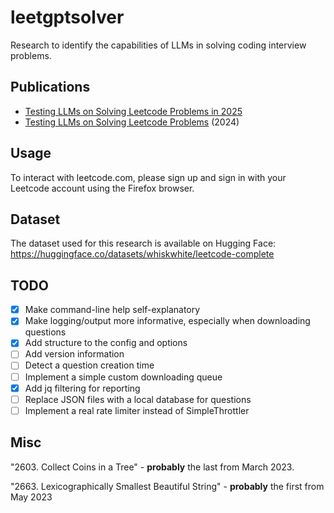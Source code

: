 # leetgptsolver

Research to identify the capabilities of LLMs in solving coding interview problems.

## Publications

* [Testing LLMs on Solving Leetcode Problems in 2025
](https://hackernoon.com/testing-llms-on-solving-leetcode-problems-in-2025)
* [Testing LLMs on Solving Leetcode Problems](https://hackernoon.com/testing-llms-on-solving-leetcode-problems) (2024)

## Usage

To interact with leetcode.com, please sign up and sign in with your Leetcode account using the Firefox browser.

## Dataset

The dataset used for this research is available on Hugging Face: https://huggingface.co/datasets/whiskwhite/leetcode-complete

## TODO

- [x] Make command-line help self-explanatory
- [x] Make logging/output more informative, especially when downloading questions
- [x] Add structure to the config and options
- [ ] Add version information
- [ ] Detect a question creation time
- [ ] Implement a simple custom downloading queue
- [x] Add jq filtering for reporting
- [ ] Replace JSON files with a local database for questions
- [ ] Implement a real rate limiter instead of SimpleThrottler

## Misc

"2603. Collect Coins in a Tree" - **probably** the last from March 2023.

"2663. Lexicographically Smallest Beautiful String" - **probably** the first from May 2023
